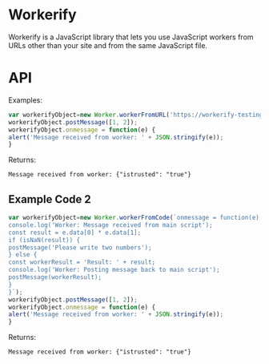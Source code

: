 # Workerify
Workerify is a JavaScript library that lets you use JavaScript workers from URLs other than your site and from the same JavaScript file.

# API
Examples:
```javascript
var workerifyObject=new Worker.workerFromURL('https://workerify-testing.glitch.me/script.js');
workerifyObject.postMessage([1, 2]);
workerifyObject.onmessage = function(e) {
alert('Message received from worker: ' + JSON.stringify(e));
}
```

Returns:

`Message received from worker: {"istrusted": "true"}`


## Example Code 2
```javascript
var workerifyObject=new Worker.workerFromCode(`onmessage = function(e) {
console.log('Worker: Message received from main script');
const result = e.data[0] * e.data[1];
if (isNaN(result)) {
postMessage('Please write two numbers');
} else {
const workerResult = 'Result: ' + result;
console.log('Worker: Posting message back to main script');
postMessage(workerResult);
}
}`);
workerifyObject.postMessage([1, 2]);
workerifyObject.onmessage = function(e) {
alert('Message received from worker: ' + JSON.stringify(e));
}
```

Returns:

`Message received from worker: {"istrusted": "true"}`
